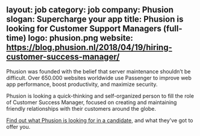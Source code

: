 layout: job
category: job
company: Phusion
slogan: Supercharge your app
title: Phusion is looking for Customer Support Managers (full-time)
logo: phusion.png
website: https://blog.phusion.nl/2018/04/19/hiring-customer-success-manager/
---

Phusion was founded with the belief that server maintenance shouldn’t be difficult. Over 650.000 websites worldwide use Passenger to improve web app performance, boost productivity, and maximize security.

Phusion is looking a quick-thinking and self-organized person to fill the role of Customer Success Manager, focused on creating and maintaining friendly relationships with their customers around the globe.

[Find out what Phusion is looking for in a candidate](https://blog.phusion.nl/2018/04/19/hiring-customer-success-manager/), and what they've got to offer you.
